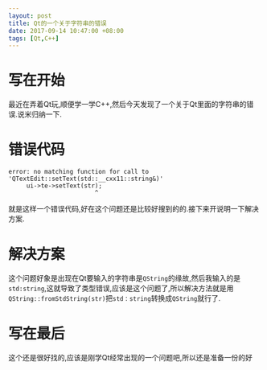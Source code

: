 ```yaml
---
layout: post
title: Qt的一个关于字符串的错误
date: 2017-09-14 10:47:00 +08:00
tags: [Qt,C++]
---
```


# 写在开始
最近在弄着Qt玩,顺便学一学C++,然后今天发现了一个关于Qt里面的字符串的错误.说米归纳一下.

# 错误代码
```
error: no matching function for call to 'QTextEdit::setText(std::__cxx11::string&)'
     ui->te->setText(str);
                        ^
```
就是这样一个错误代码,好在这个问题还是比较好搜到的的.接下来开说明一下解决方案.

# 解决方案
这个问题好象是出现在Qt要输入的字符串是`QString`的缘故,然后我输入的是`std:string`,这就导致了类型错误,应该是这个问题了,所以解决方法就是用`QString::fromStdString(str)`把`std：string`转换成`QString`就行了.

# 写在最后
这个还是很好找的,应该是刚学Qt经常出现的一个问题吧,所以还是准备一份的好
